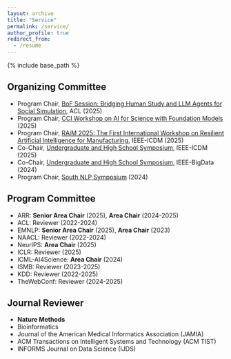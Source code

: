 ```yaml
---
layout: archive
title: "Service"
permalink: /service/
author_profile: true
redirect_from:
  - /resume
---
```


{% include base_path %}

## Organizing Committee

- Program Chair, [BoF Session: Bridging Human Study and LLM Agents for Social Simulation](https://xuanwang91.github.io/2025-ACL-BOF/), ACL (2025)
- Program Chair, [CCI Workshop on AI for Science with Foundation Models](https://xuanwang91.github.io/2025-cci-workshop/) (2025)
- Program Chair, [RAiM 2025: The First International Workshop on Resilient Artificial Intelligence for Manufacturing](https://xuanwang91.github.io/2025-ICDM-RAiM/), IEEE-ICDM (2025)
- Co-Chair, [Undergraduate and High School Symposium](https://xuanwang91.github.io/2025-ICDM-UGHS/), IEEE-ICDM (2025)
- Co-Chair, [Undergraduate and High School Symposium](https://studentpapers-bigdata2024.netlify.app/), IEEE-BigData (2024)
- Program Chair, [South NLP Symposium](https://southnlp.github.io/southnlp2024/) (2024)

## Program Committee

- ARR: **Senior Area Chair** (2025), **Area Chair** (2024-2025)
- ACL: Reviewer (2022-2024)
- EMNLP: **Senior Area Chair** (2025), **Area Chair** (2023)
- NAACL: Reviewer (2022-2024)
- NeurIPS: **Area Chair** (2025)
- ICLR: Reviewer (2025)
- ICML-AI4Science: **Area Chair** (2024)
- ISMB: Reviewer (2023-2025)
- KDD: Reviewer (2022-2025)
- TheWebConf: Reviewer (2024-2025)

## Journal Reviewer

- **Nature Methods**
- Bioinformatics
- Journal of the American Medical Informatics Association (JAMIA)
- ACM Transactions on Intelligent Systems and Technology (ACM TIST)
- INFORMS Journal on Data Science (IJDS)
  
